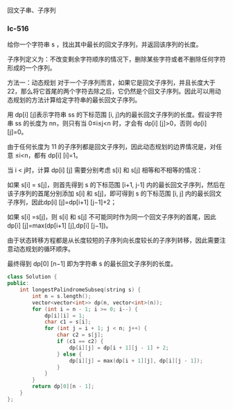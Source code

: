 回文子串、子序列

### lc-516

给你一个字符串 s ，找出其中最长的回文子序列，并返回该序列的长度。

子序列定义为：不改变剩余字符顺序的情况下，删除某些字符或者不删除任何字符形成的一个序列。



方法一：动态规划
对于一个子序列而言，如果它是回文子序列，并且长度大于 22，那么将它首尾的两个字符去除之后，它仍然是个回文子序列。因此可以用动态规划的方法计算给定字符串的最长回文子序列。

用 dp[i] [j]表示字符串 ss 的下标范围 [i, j]内的最长回文子序列的长度。假设字符串 ss 的长度为 nn，则只有当 0≤i≤j<n 时，才会有 dp[i] [j]>0，否则 dp[i] [j]=0。

由于任何长度为 11 的子序列都是回文子序列，因此动态规划的边界情况是，对任意 ≤i<n，都有 dp[i] [i]=1。

当 i < j时，计算 dp[i] [j] 需要分别考虑 s[i] 和 s[j] 相等和不相等的情况：

如果 s[i] = s[j]，则首先得到 s 的下标范围 [i+1, j-1] 内的最长回文子序列，然后在该子序列的首尾分别添加 s[i] 和 s[j]，即可得到 s 的下标范围 [i, j] 内的最长回文子序列，因此dp[i] [j]=dp[i+1] [j−1]+2；

如果 s[i] =s[j]，则 s[i] 和 s[j] 不可能同时作为同一个回文子序列的首尾，因此 dp[i] [j]=max(dp[i+1] [j],dp[i] [j−1])。

由于状态转移方程都是从长度较短的子序列向长度较长的子序列转移，因此需要注意动态规划的循环顺序。

最终得到 dp[0] [n−1] 即为字符串 s 的最长回文子序列的长度。





```c++
class Solution {
public:
    int longestPalindromeSubseq(string s) {
        int n = s.length();
        vector<vector<int>> dp(n, vector<int>(n));
        for (int i = n - 1; i >= 0; i--) {
            dp[i][i] = 1;
            char c1 = s[i];
            for (int j = i + 1; j < n; j++) {
                char c2 = s[j];
                if (c1 == c2) {
                    dp[i][j] = dp[i + 1][j - 1] + 2;
                } else {
                    dp[i][j] = max(dp[i + 1][j], dp[i][j - 1]);
                }
            }
        }
        return dp[0][n - 1];
    }
};

```

